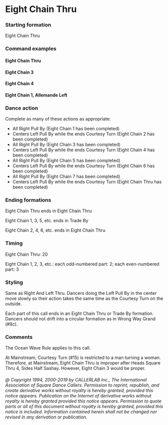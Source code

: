 
# Eight Chain Thru

### Starting formation

Eight Chain Thru

### Command examples

#### Eight Chain Thru
#### Eight Chain 3
#### Eight Chain 4
#### Eight Chain 1, Allemande Left

### Dance action

Complete as many of these actions as appropriate:

- All Right Pull By (Eight Chain 1 has been completed)
- Centers Left Pull By while the ends Courtesy Turn (Eight Chain 2 has been completed)
- All Right Pull By (Eight Chain 3 has been completed)
- Centers Left Pull By while the ends Courtesy Turn (Eight Chain 4 has been completed)
- All Right Pull By (Eight Chain 5 has been completed)
- Centers Left Pull By while the ends Courtesy Turn (Eight Chain 6 has been completed)
- All Right Pull By (Eight Chain 7 has been completed)
- Centers Left Pull By while the ends Courtesy Turn (Eight Chain Thru has been completed)

### Ending formations

Eight Chain Thru ends in Eight Chain Thru

Eight Chain 1, 3, 5, etc. ends in Trade By

Eight Chain 2, 4, 6, etc. ends in Eight Chain Thru

### Timing

Eight Chain Thru: 20

Eight Chain 1, 2, 3, etc.: each odd-numbered part: 2; each even-numbered part: 3

### Styling

Same as Right And Left Thru. Dancers doing the Left Pull By in the center move slowly so their action takes the same time as the Courtesy Turn on the outside.

Each part of this call ends in an Eight Chain Thru or Trade By formation. Dancers should not drift into a circular formation as in Wrong Way Grand (#8c).

### Comments

The Ocean Wave Rule applies to this call.

At Mainstream, Courtesy Turn (#15) is restricted to a man turning a woman. Therefore, at Mainstream, Eight Chain Thru is improper after Heads Square Thru 4, Sides Half Sashay. However, Eight Chain 3 would be proper.

###### @ Copyright 1994, 2000-2019 by CALLERLAB Inc., The International Association of Square Dance Callers. Permission to reprint, republish, and create derivative works without royalty is hereby granted, provided this notice appears. Publication on the Internet of derivative works without royalty is hereby granted provided this notice appears. Permission to quote parts or all of this document without royalty is hereby granted, provided this notice is included. Information contained herein shall not be changed nor revised in any derivation or publication.
